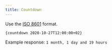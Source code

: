 ```yaml
---
title: Countdown
---
```


Use the [ISO 8601](https://en.wikipedia.org/wiki/ISO_8601) format. 

`{countdown 2020-10-27T12:00:00+02}`

Example response: `1 month, 1 day and 19 hours`